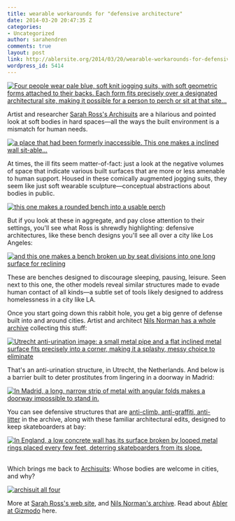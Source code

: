 ```yaml
---
title: wearable workarounds for "defensive architecture"
date: 2014-03-20 20:47:35 Z
categories:
- Uncategorized
author: sarahendren
comments: true
layout: post
link: http://ablersite.org/2014/03/20/wearable-workarounds-for-defensive-architecture/
wordpress_id: 5414
---
```


[![Four people wear pale blue, soft knit jogging suits, with soft geometric forms attached to their backs. Each form fits precisely over a designated architectural site, making it possible for a person to perch or sit at that site...](http://ablersite.files.wordpress.com/2014/03/archisuit-all-four.jpg)](http://ablersite.files.wordpress.com/2014/03/archisuit-all-four.jpg)

Artist and researcher [Sarah Ross's Archisuits](http://www.insecurespaces.net/) are a hilarious and pointed look at soft bodies in hard spaces—all the ways the built environment is a mismatch for human needs.

[![a place that had been formerly inaccessible. This one makes a inclined wall sit-able...](http://ablersite.files.wordpress.com/2014/03/archisuits_lean.jpg)](http://ablersite.files.wordpress.com/2014/03/archisuits_lean.jpg)

At times, the ill fits seem matter-of-fact: just a look at the negative volumes of space that indicate various built surfaces that are more or less amenable to human support. Housed in these comically augmented jogging suits, they seem like just soft wearable sculpture—conceptual abstractions about bodies in public.

[![this one makes a rounded bench into a usable perch](http://ablersite.files.wordpress.com/2014/03/archisuits_roundseat.jpg)](http://ablersite.files.wordpress.com/2014/03/archisuits_roundseat.jpg)

But if you look at these in aggregate, and pay close attention to their settings, you'll see what Ross is shrewdly highlighting: defensive architectures, like these bench designs you'll see all over a city like Los Angeles:

[![and this one makes a bench broken up by seat divisions into one long surface for reclining](http://ablersite.files.wordpress.com/2014/03/archisuits_defensive.jpg)](http://ablersite.files.wordpress.com/2014/03/archisuits_defensive.jpg)

These are benches designed to discourage sleeping, pausing, leisure. Seen next to this one, the other models reveal similar structures made to evade human contact of all kinds—a subtle set of tools likely designed to address homelessness in a city like LA.

Once you start going down this rabbit hole, you get a big genre of defense built into and around cities. Artist and architect [Nils Norman has a whole archive](http://www.dismalgarden.com/archives/defensive_architecture) collecting this stuff:

[![Utrecht anti-urination image: a small metal pipe and a flat inclined metal surface fits precisely into a corner, making it a splashy, messy choice to eliminate](http://ablersite.files.wordpress.com/2014/03/anti_urination_utrecht_01.jpg)](http://ablersite.files.wordpress.com/2014/03/anti_urination_utrecht_01.jpg)

That's an anti-urination structure, in Utrecht, the Netherlands. And below is a barrier built to deter prostitutes from lingering in a doorway in Madrid:

[![In Madrid, a long, narrow strip of metal with angular folds makes a doorway impossible to stand in.](http://ablersite.files.wordpress.com/2014/03/bum_free_madrid_07.jpg)](http://ablersite.files.wordpress.com/2014/03/bum_free_madrid_07.jpg)

You can see defensive structures that are [anti-climb, anti-graffiti, anti-litter](http://www.dismalgarden.com/archives/defensive_architecture) in the archive, along with these familiar architectural edits, designed to keep skateboarders at bay:

[![In England, a low concrete wall has its surface broken by looped metal rings placed every few feet, deterring skateboarders from its slope.](http://ablersite.files.wordpress.com/2014/03/anti_skate_bexhill_01.jpg)](http://ablersite.files.wordpress.com/2014/03/anti_skate_bexhill_01.jpg)     

Which brings me back to [Archisuits](http://www.insecurespaces.net/archisuits.html#): Whose bodies are welcome in cities, and why?

[![archisuit all four](http://ablersite.files.wordpress.com/2014/03/archisuit-all-four.jpg)](http://ablersite.files.wordpress.com/2014/03/archisuit-all-four.jpg)

More at [Sarah Ross's web site](http://www.insecurespaces.net/archisuits.html#), and [Nils Norman's archive](http://www.dismalgarden.com/archives/defensive_architecture). Read about [Abler at Gizmodo](http://abler.gizmodo.com/introducing-abler-all-technology-is-assistive-technol-1469902407) here.
